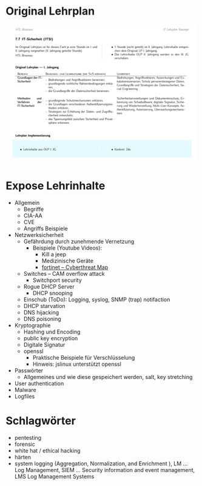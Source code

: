 


# Original Lehrplan

![Lehrplan](Lehrplan.png)

 # Expose Lehrinhalte

 - Allgemein
    - Begriffe
    - CIA-AA
    - CVE
    - Angriffs Beispiele
 - Netzwerksicherheit
    - Gefährdung durch zunehmende Vernetzung
      - Beispiele (Youtube Videos):
        - Kill a jeep
        - Medizinische Geräte
        - [ fortinet – Cyberthreat Map](http://threatmap.fortiguard.com)
    - Switches – CAM overflow attack
      - Switchport security
    - Rogue DHCP Server
      - DHCP snooping
    - Einschub (ToDo): Logging, syslog, SNMP (trap) notifaction
    - DHCP starvation
    - DNS hijacking
    - DNS poisoning
 - Kryptographie
     - Hashing und Encoding
     - public key encryption
     - Digitale Signatur
     - openssl
         - Praktische Beispiele für Verschlüsselung
         - Hinweis: jslinux unterstützt openssl
- Passwörter
    - Allgemeines und wie diese gespeichert werden, salt, key stretching
- User authentication
- Malware
- Logfiles





# Schlagwörter

- pentesting
- forensic
- white hat / ethical hacking
- härten
- system logging (Aggregation, Normalization, and Enrichment [](https://securosis.com/blog/understanding-and-selecting-siem-lm-aggregation-normalization-and-enrichmen)), LM ... Log Management, SIEM ... Security information and event management, LMS Log Management Systems

